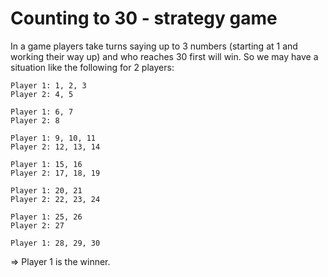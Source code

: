 # Counting to 30 - strategy game

In a game players take turns saying up to 3 numbers (starting at 1 and working their way up) and who reaches 30 first will win.
So we may have a situation like the following for 2 players:
    
    Player 1: 1, 2, 3
    Player 2: 4, 5
    
    Player 1: 6, 7
    Player 2: 8
    
    Player 1: 9, 10, 11
    Player 2: 12, 13, 14
    
    Player 1: 15, 16
    Player 2: 17, 18, 19
    
    Player 1: 20, 21
    Player 2: 22, 23, 24
    
    Player 1: 25, 26
    Player 2: 27
    
    Player 1: 28, 29, 30
    
=> Player 1 is the winner.
